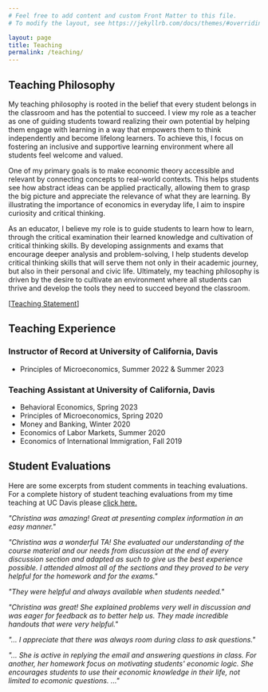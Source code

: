 ```yaml
---
# Feel free to add content and custom Front Matter to this file.
# To modify the layout, see https://jekyllrb.com/docs/themes/#overriding-theme-defaults

layout: page
title: Teaching
permalink: /teaching/
---
```


## Teaching Philosophy
My teaching philosophy is rooted in the belief that every student belongs in the classroom and has the potential to succeed. I view my role as a teacher as one of guiding students toward realizing their own potential by helping them engage with learning in a way that empowers them to think independently and become lifelong learners. To achieve this, I focus on fostering an inclusive and supportive learning environment where all students feel welcome and valued.

One of my primary goals is to make economic theory accessible and relevant by connecting concepts to real-world contexts. This helps students see how abstract ideas can be applied practically, allowing them to grasp the big picture and appreciate the relevance of what they are learning. By illustrating the importance of economics in everyday life, I aim to inspire curiosity and critical thinking.

As an educator, I believe my role is to guide students to learn how to learn, through the critical examination their learned knowledge and cultivation of critical thinking skills.  By developing assignments and exams that encourage deeper analysis and problem-solving, I help students develop critical thinking skills that will serve them not only in their academic journey, but also in their personal and civic life. Ultimately, my teaching philosophy is driven by the desire to cultivate an environment where all students can thrive and develop the tools they need to succeed beyond the classroom.

[<ins><a href="assets/Teaching Statement.pdf" target="_blank">Teaching Statement</a></ins>]

## Teaching Experience

### Instructor of Record at University of California, Davis

  - Principles of Microeconomics, Summer 2022 & Summer 2023

### Teaching Assistant at University of California, Davis
 - Behavioral Economics, Spring 2023
 - Principles of Microeconomics, Spring 2020
 - Money and Banking, Winter 2020
 - Economics of Labor Markets, Summer 2020
 - Economics of International Immigration, Fall 2019


## Student Evaluations


Here are some excerpts from student comments in teaching evaluations. For a complete history of student teaching evaluations from my time teaching at UC Davis please <a href="https://chesun.github.io/assets/StudentEval_InstructorSummaries.pdf" target="_blank">click here.</a>


*"Christina was amazing! Great at presenting complex information in an easy manner."*

*"Christina was a wonderful TA! She evaluated our understanding of the course material and our needs from discussion at the end of every discussion section and adapted as such to give us the best experience possible. I attended almost all of the sections and they proved to be very helpful for the homework and for the exams."*

*"They were helpful and always available when students needed."*

*"Christina was great! She explained problems very well in discussion and was eager for feedback as to better help us. They made incredible handouts that were very helpful."*

*"... I appreciate that there was always room during class to ask questions."*

*"... She is active in replying the email and answering questions in class. For another, her homework focus on motivating students' economic logic. She encourages students to use their economic knowledge in their life, not limited to ecomonic questions. ..."*
